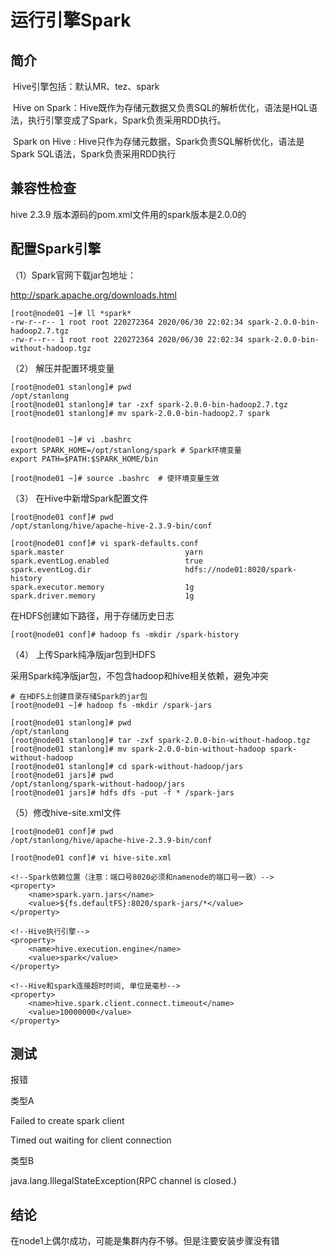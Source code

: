 # 运行引擎Spark

## 简介

​    Hive引擎包括：默认MR、tez、spark

​    Hive on Spark：Hive既作为存储元数据又负责SQL的解析优化，语法是HQL语法，执行引擎变成了Spark，Spark负责采用RDD执行。

​    Spark on Hive : Hive只作为存储元数据，Spark负责SQL解析优化，语法是Spark SQL语法，Spark负责采用RDD执行

## 兼容性检查

hive 2.3.9 版本源码的pom.xml文件用的spark版本是2.0.0的

## 配置Spark引擎

（1）Spark官网下载jar包地址：

http://spark.apache.org/downloads.html

```shell
[root@node01 ~]# ll *spark*
-rw-r--r-- 1 root root 220272364 2020/06/30 22:02:34 spark-2.0.0-bin-hadoop2.7.tgz
-rw-r--r-- 1 root root 220272364 2020/06/30 22:02:34 spark-2.0.0-bin-without-hadoop.tgz
```

（2） 解压并配置环境变量

```shell
[root@node01 stanlong]# pwd
/opt/stanlong
[root@node01 stanlong]# tar -zxf spark-2.0.0-bin-hadoop2.7.tgz 
[root@node01 stanlong]# mv spark-2.0.0-bin-hadoop2.7 spark


[root@node01 ~]# vi .bashrc 
export SPARK_HOME=/opt/stanlong/spark # Spark环境变量
export PATH=$PATH:$SPARK_HOME/bin

[root@node01 ~]# source .bashrc  # 使环境变量生效
```

（3） 在Hive中新增Spark配置文件

```shell
[root@node01 conf]# pwd
/opt/stanlong/hive/apache-hive-2.3.9-bin/conf

[root@node01 conf]# vi spark-defaults.conf
spark.master                           yarn
spark.eventLog.enabled                 true
spark.eventLog.dir                     hdfs://node01:8020/spark-history
spark.executor.memory                  1g
spark.driver.memory                    1g
```

在HDFS创建如下路径，用于存储历史日志

```shell
[root@node01 conf]# hadoop fs -mkdir /spark-history
```

（4） 上传Spark纯净版jar包到HDFS

采用Spark纯净版jar包，不包含hadoop和hive相关依赖，避免冲突

```shell
# 在HDFS上创建目录存储Spark的jar包
[root@node01 ~]# hadoop fs -mkdir /spark-jars

[root@node01 stanlong]# pwd
/opt/stanlong
[root@node01 stanlong]# tar -zxf spark-2.0.0-bin-without-hadoop.tgz 
[root@node01 stanlong]# mv spark-2.0.0-bin-without-hadoop spark-without-hadoop
[root@node01 stanlong]# cd spark-without-hadoop/jars
[root@node01 jars]# pwd
/opt/stanlong/spark-without-hadoop/jars
[root@node01 jars]# hdfs dfs -put -f * /spark-jars
```

（5）修改hive-site.xml文件

```shell
[root@node01 conf]# pwd
/opt/stanlong/hive/apache-hive-2.3.9-bin/conf

[root@node01 conf]# vi hive-site.xml

<!--Spark依赖位置（注意：端口号8020必须和namenode的端口号一致）-->
<property>
    <name>spark.yarn.jars</name>
    <value>${fs.defaultFS}:8020/spark-jars/*</value>
</property>
  
<!--Hive执行引擎-->
<property>
    <name>hive.execution.engine</name>
    <value>spark</value>
</property>

<!--Hive和spark连接超时时间, 单位是毫秒-->
<property>
    <name>hive.spark.client.connect.timeout</name>
    <value>10000000</value>
</property>
```

## 测试

报错

类型A

Failed to create spark client

Timed out waiting for client connection

类型B

java.lang.IllegalStateException(RPC channel is closed.)

## 结论

在node1上偶尔成功，可能是集群内存不够。但是注要安装步骤没有错
